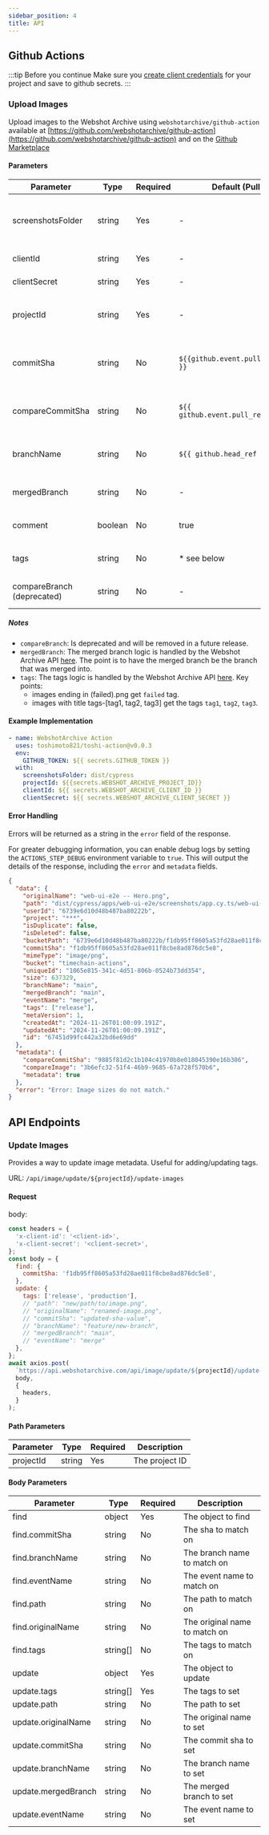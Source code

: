 ```yaml
---
sidebar_position: 4
title: API
---
```


## Github Actions

:::tip Before you continue
Make sure you [create client credentials](/docs/tutorial-basics/create-client-credentials) for your project and save to github secrets.
:::

### Upload Images

Upload images to the Webshot Archive using `webshotarchive/github-action` available at [https://github.com/webshotarchive/github-action](https://github.com/webshotarchive/github-action) and on the [Github Marketplace](https://github.com/webshotarchive/github-action)

#### Parameters

| Parameter                  | Type    | Required | Default (Pull Request)                      | Default (Push)               | Description                                      |
| -------------------------- | ------- | -------- | ------------------------------------------- | ---------------------------- | ------------------------------------------------ |
| screenshotsFolder          | string  | Yes      | -                                           | -                            | The folder containing the screenshots to upload. |
| clientId                   | string  | Yes      | -                                           | -                            | Your client ID.                                  |
| clientSecret               | string  | Yes      | -                                           | -                            | Your client secret.                              |
| projectId                  | string  | Yes      | -                                           | -                            | The Webshot Archive projectId.                   |
| commitSha                  | string  | No       | `${{github.event.pull_request.head.sha }}`  | `${{ github.event.after }}`  | The commit SHA represented in the screenshot     |
| compareCommitSha           | string  | No       | `${{ github.event.pull_request.base.sha }}` | `${{ github.event.before }}` | The commit SHA to compare with.                  |
| branchName                 | string  | No       | `${{ github.head_ref }}`                    | `${GITHUB_REF##*/}`          | The branch associated with the screenshot.       |
| mergedBranch               | string  | No       | -                                           | \* see below                 | The branch that was merged.                      |
| comment                    | boolean | No       | true                                        | false                        | Whether to comment on the PR.                    |
| tags                       | string  | No       | \* see below                                | \* see below                 | Tags to add to the screenshots.                  |
| compareBranch (deprecated) | string  | No       | -                                           | -                            | The branch to compare against.                   |

##### Notes

- `compareBranch`: Is deprecated and will be removed in a future release.
- `mergedBranch`: The merged branch logic is handled by the Webshot Archive API [here](https://github.com/webshotarchive/github-action/blob/main/src/defaultFields.js#L29-L89). The point is to have the merged branch be the branch that was merged into.
- `tags`: The tags logic is handled by the Webshot Archive API [here](https://github.com/webshotarchive/github-action/blob/main/src/main.js#L194-L200). Key points:
  - images ending in (failed).png get `failed` tag.
  - images with title tags-[tag1, tag2, tag3] get the tags `tag1`, `tag2`, `tag3`.

#### Example Implementation

```yaml
- name: WebshotArchive Action
  uses: toshimoto821/toshi-action@v0.0.3
  env:
    GITHUB_TOKEN: ${{ secrets.GITHUB_TOKEN }}
  with:
    screenshotsFolder: dist/cypress
    projectId: ${{secrets.WEBSHOT_ARCHIVE_PROJECT_ID}}
    clientId: ${{ secrets.WEBSHOT_ARCHIVE_CLIENT_ID }}
    clientSecret: ${{ secrets.WEBSHOT_ARCHIVE_CLIENT_SECRET }}
```

#### Error Handling

Errors will be returned as a string in the `error` field of the response.

For greater debugging information, you can enable debug logs by setting the `ACTIONS_STEP_DEBUG` environment variable to `true`. This will output the details of the response, including the `error` and `metadata` fields.

```json
{
  "data": {
    "originalName": "web-ui-e2e -- Hero.png",
    "path": "dist/cypress/apps/web-ui-e2e/screenshots/app.cy.ts/web-ui-e2e -- Hero.png",
    "userId": "6739e6d10d48b487ba80222b",
    "project": "***",
    "isDuplicate": false,
    "isDeleted": false,
    "bucketPath": "6739e6d10d48b487ba80222b/f1db95ff8605a53fd28ae011f8cbe8ad876dc5e8/1065e815-341c-4d51-806b-0524b73dd354.png",
    "commitSha": "f1db95ff8605a53fd28ae011f8cbe8ad876dc5e8",
    "mimeType": "image/png",
    "bucket": "timechain-actions",
    "uniqueId": "1065e815-341c-4d51-806b-0524b73dd354",
    "size": 637329,
    "branchName": "main",
    "mergedBranch": "main",
    "eventName": "merge",
    "tags": ["release"],
    "metaVersion": 1,
    "createdAt": "2024-11-26T01:00:09.191Z",
    "updatedAt": "2024-11-26T01:00:09.191Z",
    "id": "67451d99fc442a32bd6e69dd"
  },
  "metadata": {
    "compareCommitSha": "9885f81d2c1b104c41970b8e018045390e16b306",
    "compareImage": "3b6efc32-51f4-46b9-9685-67a728f570b6",
    "metadata": true
  },
  "error": "Error: Image sizes do not match."
}
```

## API Endpoints

### Update Images

Provides a way to update image metadata. Useful for adding/updating tags.

URL: `/api/image/update/${projectId}/update-images`

#### Request

body:

```javascript
const headers = {
  'x-client-id': '<client-id>',
  'x-client-secret': '<client-secret>',
};
const body = {
  find: {
    commitSha: 'f1db95ff8605a53fd28ae011f8cbe8ad876dc5e8',
  },
  update: {
    tags: ['release', 'production'],
    // "path": "new/path/to/image.png",
    // "originalName": "renamed-image.png",
    // "commitSha": "updated-sha-value",
    // "branchName": "feature/new-branch",
    // "mergedBranch": "main",
    // "eventName": "merge"
  },
};
await axios.post(
  `https://api.webshotarchive.com/api/image/update/${projectId}/update-images`,
  body,
  {
    headers,
  }
);
```

#### Path Parameters

| Parameter | Type   | Required | Description    |
| --------- | ------ | -------- | -------------- |
| projectId | string | Yes      | The project ID |

#### Body Parameters

| Parameter           | Type     | Required | Description                   |
| ------------------- | -------- | -------- | ----------------------------- |
| find                | object   | Yes      | The object to find            |
| find.commitSha      | string   | No       | The sha to match on           |
| find.branchName     | string   | No       | The branch name to match on   |
| find.eventName      | string   | No       | The event name to match on    |
| find.path           | string   | No       | The path to match on          |
| find.originalName   | string   | No       | The original name to match on |
| find.tags           | string[] | No       | The tags to match on          |
| update              | object   | Yes      | The object to update          |
| update.tags         | string[] | Yes      | The tags to set               |
| update.path         | string   | No       | The path to set               |
| update.originalName | string   | No       | The original name to set      |
| update.commitSha    | string   | No       | The commit sha to set         |
| update.branchName   | string   | No       | The branch name to set        |
| update.mergedBranch | string   | No       | The merged branch to set      |
| update.eventName    | string   | No       | The event name to set         |
